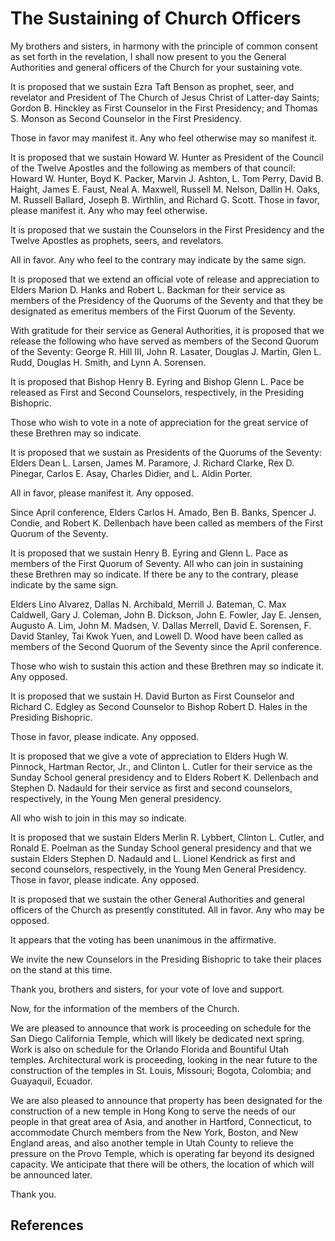 # The Sustaining of Church Officers

My brothers and sisters, in harmony with the principle of common consent as
set forth in the revelation, I shall now present to you the General
Authorities and general officers of the Church for your sustaining vote.

It is proposed that we sustain Ezra Taft Benson as prophet, seer, and
revelator and President of The Church of Jesus Christ of Latter-day Saints;
Gordon B. Hinckley as First Counselor in the First Presidency; and Thomas S.
Monson as Second Counselor in the First Presidency.

Those in favor may manifest it. Any who feel otherwise may so manifest it.

It is proposed that we sustain Howard W. Hunter as President of the Council of
the Twelve Apostles and the following as members of that council: Howard W.
Hunter, Boyd K. Packer, Marvin J. Ashton, L. Tom Perry, David B. Haight, James
E. Faust, Neal A. Maxwell, Russell M. Nelson, Dallin H. Oaks, M. Russell
Ballard, Joseph B. Wirthlin, and Richard G. Scott. Those in favor, please
manifest it. Any who may feel otherwise.

It is proposed that we sustain the Counselors in the First Presidency and the
Twelve Apostles as prophets, seers, and revelators.

All in favor. Any who feel to the contrary may indicate by the same sign.

It is proposed that we extend an official vote of release and appreciation to
Elders Marion D. Hanks and Robert L. Backman for their service as members of
the Presidency of the Quorums of the Seventy and that they be designated as
emeritus members of the First Quorum of the Seventy.

With gratitude for their service as General Authorities, it is proposed that
we release the following who have served as members of the Second Quorum of
the Seventy: George R. Hill III, John R. Lasater, Douglas J. Martin, Glen L.
Rudd, Douglas H. Smith, and Lynn A. Sorensen.

It is proposed that Bishop Henry B. Eyring and Bishop Glenn L. Pace be
released as First and Second Counselors, respectively, in the Presiding
Bishopric.

Those who wish to vote in a note of appreciation for the great service of
these Brethren may so indicate.

It is proposed that we sustain as Presidents of the Quorums of the Seventy:
Elders Dean L. Larsen, James M. Paramore, J. Richard Clarke, Rex D. Pinegar,
Carlos E. Asay, Charles Didier, and L. Aldin Porter.

All in favor, please manifest it. Any opposed.

Since April conference, Elders Carlos H. Amado, Ben B. Banks, Spencer J.
Condie, and Robert K. Dellenbach have been called as members of the First
Quorum of the Seventy.

It is proposed that we sustain Henry B. Eyring and Glenn L. Pace as members of
the First Quorum of Seventy. All who can join in sustaining these Brethren may
so indicate. If there be any to the contrary, please indicate by the same
sign.

Elders Lino Alvarez, Dallas N. Archibald, Merrill J. Bateman, C. Max Caldwell,
Gary J. Coleman, John B. Dickson, John E. Fowler, Jay E. Jensen, Augusto A.
Lim, John M. Madsen, V. Dallas Merrell, David E. Sorensen, F. David Stanley,
Tai Kwok Yuen, and Lowell D. Wood have been called as members of the Second
Quorum of the Seventy since the April conference.

Those who wish to sustain this action and these Brethren may so indicate it.
Any opposed.

It is proposed that we sustain H. David Burton as First Counselor and Richard
C. Edgley as Second Counselor to Bishop Robert D. Hales in the Presiding
Bishopric.

Those in favor, please indicate. Any opposed.

It is proposed that we give a vote of appreciation to Elders Hugh W. Pinnock,
Hartman Rector, Jr., and Clinton L. Cutler for their service as the Sunday
School general presidency and to Elders Robert K. Dellenbach and Stephen D.
Nadauld for their service as first and second counselors, respectively, in the
Young Men general presidency.

All who wish to join in this may so indicate.

It is proposed that we sustain Elders Merlin R. Lybbert, Clinton L. Cutler,
and Ronald E. Poelman as the Sunday School general presidency and that we
sustain Elders Stephen D. Nadauld and L. Lionel Kendrick as first and second
counselors, respectively, in the Young Men General Presidency. Those in favor,
please indicate. Any opposed.

It is proposed that we sustain the other General Authorities and general
officers of the Church as presently constituted. All in favor. Any who may be
opposed.

It appears that the voting has been unanimous in the affirmative.

We invite the new Counselors in the Presiding Bishopric to take their places
on the stand at this time.

Thank you, brothers and sisters, for your vote of love and support.

Now, for the information of the members of the Church.

We are pleased to announce that work is proceeding on schedule for the San
Diego California Temple, which will likely be dedicated next spring. Work is
also on schedule for the Orlando Florida and Bountiful Utah temples.
Architectural work is proceeding, looking in the near future to the
construction of the temples in St. Louis, Missouri; Bogota, Colombia; and
Guayaquil, Ecuador.

We are also pleased to announce that property has been designated for the
construction of a new temple in Hong Kong to serve the needs of our people in
that great area of Asia, and another in Hartford, Connecticut, to accommodate
Church members from the New York, Boston, and New England areas, and also
another temple in Utah County to relieve the pressure on the Provo Temple,
which is operating far beyond its designed capacity. We anticipate that there
will be others, the location of which will be announced later.

Thank you.

## References

